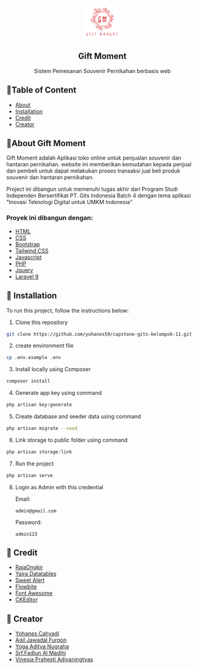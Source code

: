 <p align="center">
    <a href="">
        <img src="public/assets/img/logo_GiftMoment.png" alt="Logo" width="90" height="90">
    </a>
    <h2 align="center">Gift Moment</h2>
    <p align="center">
        Sistem Pemesanan Souvenir Pernikahan berbasis web
    </p>
</p>


## 📌Table of Content
* [About](#about)
* [Installation](#installation)
* [Credit](#credit)
* [Creator](#creator)

<!-- About Gift Moment -->
## 📌About Gift Moment
Gift Moment adalah Aplikasi toko online untuk penjualan souvenir dan hantaran pernikahan. 
website ini memberikan kemudahan kepada penjual dan pembeli untuk dapat melakukan proses transaksi jual beli produk souvenir dan hantaran pernikahan.

Project ini dibangun untuk memenuhi tugas akhir dari Program Studi Independen Bersertifikat PT. Gits Indonesia Batch 4 dengan tema aplikasi "Inovasi Teknologi Digital untuk UMKM Indonesia"

### Proyek ini dibangun dengan:
* [HTML](https://html.com/)
* [CSS](https://html.com/)
* [Bootstrap](https://getbootstrap.com/)
* [Tailwind CSS](https://tailwindcss.com/)
* [Javascript](https://www.javascript.com/)
* [PHP](https://www.php.net/)
* [Jquery](https://jquery.com/)
* [Laravel 9](https://laravel.com/)

## 📌 Installation
To run this project, follow the instructions below:

1. Clone this repository
```sh
git clone https://github.com/yohanes59/capstone-gits-kelompok-11.git
```
2. create environment file
```sh
cp .env.example .env
```
3. Install locally using Composer
```sh
composer install
```
4. Generate app key using command
```sh
php artisan key:generate
```
5. Create database and seeder data using command
```sh
php artisan migrate --seed
```
6. Link storage to public folder using command
```sh
php artisan storage:link
```
7. Run the project
```sh
php artisan serve
```
8.  Login as Admin with this credential

    Email: 
    ```
    admin@gmail.com
    ```
    Password: 
    ```
    admin123
    ```

<!-- Credit -->
## 📌 Credit
* [RajaOngkir](https://rajaongkir.com/)
* [Yajra Datatables](https://yajrabox.com/)
* [Sweet Alert](https://sweetalert.js.org/)
* [Flowbite](https://flowbite.com/)
* [Font Awesome](https://fontawesome.com/)
* [CKEditor](https://ckeditor.com/)

## 📌 Creator
* [Yohanes Cahyadi](https://github.com/yohanes59)
* [Aqil Jawadal Furqon](https://github.com/awaqo)
* [Yoga Aditya Nugraha](https://github.com/yoga-nditya)
* [Srf.Fadlun Al Madihi](https://github.com/fadlunmadihij)
* [Vinesia Prahesti Adiyaningtyas](https://github.com/Vinesia)
